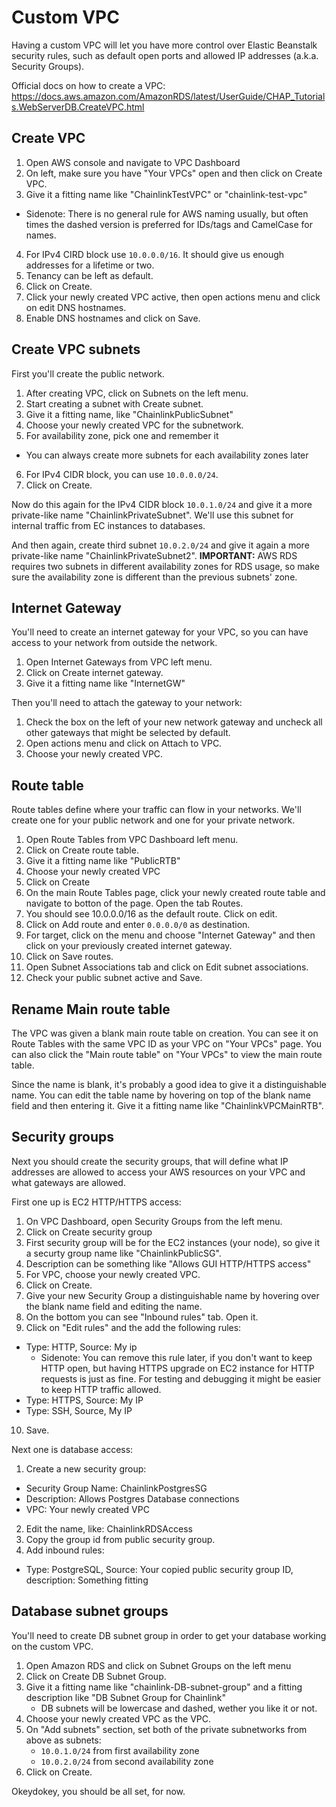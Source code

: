 # Custom VPC

Having a custom VPC will let you have more control over Elastic
Beanstalk security rules, such as default open ports and allowed IP
addresses (a.k.a. Security Groups).

Official docs on how to create a VPC:
https://docs.aws.amazon.com/AmazonRDS/latest/UserGuide/CHAP_Tutorials.WebServerDB.CreateVPC.html

## Create VPC

1. Open AWS console and navigate to VPC Dashboard
2. On left, make sure you have "Your VPCs" open and then click on
   Create VPC.
3. Give it a fitting name like "ChainlinkTestVPC" or "chainlink-test-vpc"
  - Sidenote: There is no general rule for AWS naming usually, but often
    times the dashed version is preferred for IDs/tags and CamelCase for
    names.
4. For IPv4 CIRD block use `10.0.0.0/16`. It should give us enough
   addresses for a lifetime or two.
5. Tenancy can be left as default.
6. Click on Create.
7. Click your newly created VPC active, then open actions menu and
   click on edit DNS hostnames.
8. Enable DNS hostnames and click on Save.

## Create VPC subnets

First you'll create the public network.

1. After creating VPC, click on Subnets on the left menu.
2. Start creating a subnet with Create subnet.
3. Give it a fitting name, like "ChainlinkPublicSubnet"
4. Choose your newly created VPC for the subnetwork.
5. For availability zone, pick one and remember it
  - You can always create more subnets for each availability zones later
6. For IPv4 CIDR block, you can use `10.0.0.0/24`.
7. Click on Create.

Now do this again for the IPv4 CIDR block `10.0.1.0/24` and give it
a more private-like name "ChainlinkPrivateSubnet". We'll use this
subnet for internal traffic from EC instances to databases.

And then again, create third subnet `10.0.2.0/24` and give it again
a more private-like name "ChainlinkPrivateSubnet2". **IMPORTANT:** AWS
RDS requires two subnets in different availability zones for RDS usage,
so make sure the availability zone is different than the previous
subnets' zone.


## Internet Gateway

You'll need to create an internet gateway for your VPC, so you can
have access to your network from outside the network.

1. Open Internet Gateways from VPC left menu.
2. Click on Create internet gateway.
3. Give it a fitting name like "InternetGW"

Then you'll need to attach the gateway to your network:

1. Check the box on the left of your new network gateway and uncheck all
   other gateways that might be selected by default.
2. Open actions menu and click on Attach to VPC.
3. Choose your newly created VPC.


## Route table

Route tables define where your traffic can flow in your networks.
We'll create one for your public network and one for your private
network.

1. Open Route Tables from VPC Dashboard left menu.
2. Click on Create route table.
3. Give it a fitting name like "PublicRTB"
4. Choose your newly created VPC
5. Click on Create
6. On the main Route Tables page, click your newly created route table
   and navigate to botton of the page. Open the tab Routes.
7. You should see 10.0.0.0/16 as the default route. Click on edit.
8. Click on Add route and enter `0.0.0.0/0` as destination.
9. For target, click on the menu and choose "Internet Gateway" and then
   click on your previously created internet gateway.
10. Click on Save routes.
11. Open Subnet Associations tab and click on Edit subnet associations.
12. Check your public subnet active and Save.

## Rename Main route table

The VPC was given a blank main route table on creation. You can see
it on Route Tables with the same VPC ID as your VPC on "Your VPCs"
page. You can also click the "Main route table" on "Your VPCs" to view
the main route table.

Since the name is blank, it's probably a good idea to give it
a distinguishable name. You can edit the table name by hovering on top
of the blank name field and then entering it. Give it a fitting name
like "ChainlinkVPCMainRTB".

## Security groups

Next you should create the security groups, that will define what IP
addresses are allowed to access your AWS resources on your VPC and
what gateways are allowed.

First one up is EC2 HTTP/HTTPS access:

1. On VPC Dashboard, open Security Groups from the left menu.
2. Click on Create security group
3. First security group will be for the EC2 instances (your node), so
   give it a securty group name like "ChainlinkPublicSG".
4. Description can be something like "Allows GUI HTTP/HTTPS access"
5. For VPC, choose your newly created VPC.
6. Click on Create.
7. Give your new Security Group a distinguishable name by hovering over
   the blank name field and editing the name.
8. On the bottom you can see "Inbound rules" tab. Open it.
9. Click on "Edit rules" and the add the following rules:
  - Type: HTTP, Source: My ip
    - Sidenote: You can remove this rule later, if you don't want to
      keep HTTP open, but having HTTPS upgrade on EC2 instance for HTTP
      requests is just as fine. For testing and debugging it might be
      easier to keep HTTP traffic allowed.
  - Type: HTTPS, Source: My IP
  - Type: SSH, Source, My IP
10. Save.

Next one is database access:

1. Create a new security group:
  - Security Group Name: ChainlinkPostgresSG
  - Description: Allows Postgres Database connections
  - VPC: Your newly created VPC
2. Edit the name, like: ChainlinkRDSAccess
3. Copy the group id from public security group.
4. Add inbound rules:
  - Type: PostgreSQL, Source: Your copied public security group ID, description: Something fitting

## Database subnet groups

You'll need to create DB subnet group in order to get your database
working on the custom VPC.

1. Open Amazon RDS and click on Subnet Groups on the left menu
2. Click on Create DB Subnet Group.
3. Give it a fitting name like "chainlink-DB-subnet-group" and a fitting
   description like "DB Subnet Group for Chainlink"
   - DB subnets will be lowercase and dashed, wether you like it or not.
4. Choose your newly created VPC as the VPC.
5. On "Add subnets" section, set both of the private subnetworks from
   above as subnets:
   - `10.0.1.0/24` from first availability zone
   - `10.0.2.0/24` from second availability zone
6. Click on Create.

Okeydokey, you should be all set, for now.
